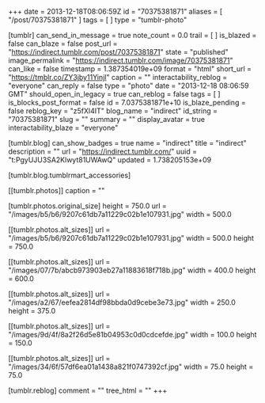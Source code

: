 +++
date = 2013-12-18T08:06:59Z
id = "70375381871"
aliases = [ "/post/70375381871" ]
tags = [ ]
type = "tumblr-photo"

[tumblr]
can_send_in_message = true
note_count = 0.0
trail = [ ]
is_blazed = false
can_blaze = false
post_url = "https://indirect.tumblr.com/post/70375381871"
state = "published"
image_permalink = "https://indirect.tumblr.com/image/70375381871"
can_like = false
timestamp = 1.387354019e+09
format = "html"
short_url = "https://tmblr.co/ZY3jby11Yinjl"
caption = ""
interactability_reblog = "everyone"
can_reply = false
type = "photo"
date = "2013-12-18 08:06:59 GMT"
should_open_in_legacy = true
can_reblog = false
tags = [ ]
is_blocks_post_format = false
id = 7.0375381871e+10
is_blaze_pending = false
reblog_key = "z5fXl4IT"
blog_name = "indirect"
id_string = "70375381871"
slug = ""
summary = ""
display_avatar = true
interactability_blaze = "everyone"

[tumblr.blog]
can_show_badges = true
name = "indirect"
title = "indirect"
description = ""
url = "https://indirect.tumblr.com/"
uuid = "t:PgyUJU3SA2Klwyt81UWAwQ"
updated = 1.738205153e+09

[tumblr.blog.tumblrmart_accessories]

[[tumblr.photos]]
caption = ""

[tumblr.photos.original_size]
height = 750.0
url = "/images/b5/b6/9207c61db7a11229c02b1e107931.jpg"
width = 500.0

[[tumblr.photos.alt_sizes]]
url = "/images/b5/b6/9207c61db7a11229c02b1e107931.jpg"
width = 500.0
height = 750.0

[[tumblr.photos.alt_sizes]]
url = "/images/07/7b/abcb973903eb27a11883618f718b.jpg"
width = 400.0
height = 600.0

[[tumblr.photos.alt_sizes]]
url = "/images/a2/67/eefea2814df98bbda0d9cebe3e73.jpg"
width = 250.0
height = 375.0

[[tumblr.photos.alt_sizes]]
url = "/images/9d/4f/8a2f26d5e81b04953c0d0cdcefde.jpg"
width = 100.0
height = 150.0

[[tumblr.photos.alt_sizes]]
url = "/images/34/6f/57df6ea01a1438a821f0747392cf.jpg"
width = 75.0
height = 75.0

[tumblr.reblog]
comment = ""
tree_html = ""
+++
